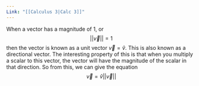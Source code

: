 ```yaml
---
Link: "[[Calculus 3|Calc 3]]"
---
```

When a vector has a magnitude of 1, or $$\lvert\lvert\vec{v}\rvert\rvert=1$$ then the vector is known as a unit vector $\vec v= \hat v$. This is also known as a directional vector. The interesting property of this is that when you multiply a scalar to this vector, the vector will have the magnitude of the scalar in that direction. So from this, we can give the equation $$\vec v = \hat v \lvert\lvert\vec v\rvert\rvert$$

